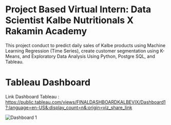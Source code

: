 # Project Based Virtual Intern: Data Scientist Kalbe Nutritionals X Rakamin Academy
This project conduct to predict daily sales of Kalbe products using  Machine Learning Regression (Time Series), create customer segmentation using K-Means, and Exploratory Data Analysis  Using Python, Postgre SQL, and Tableau. 
# **Tableau Dashboard**
Link Dashboard Tableau : https://public.tableau.com/views/FINALDASHBOARDKALBEVIX/Dashboard1?:language=en-US&:display_count=n&:origin=viz_share_link

![Dashboard 1](https://github.com/zulfaikarF99/VIX-Kalbe-Forecasting-and-Clustering/assets/101247674/ffdb1350-a7d4-4f81-a920-d60ad0d305b3)

